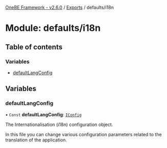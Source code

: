 [OneBE Framework - v2.6.0](../README.md) / [Exports](../modules.md) / defaults/i18n

# Module: defaults/i18n

## Table of contents

### Variables

- [defaultLangConfig](defaults_i18n.md#defaultlangconfig)

## Variables

### defaultLangConfig

• `Const` **defaultLangConfig**: [`IConfig`](../interfaces/System_IConfig.IConfig.md)

The Internationalisation (i18n) configuration object.

In this file you can change various configuration parameters related to the
translation of the application.
